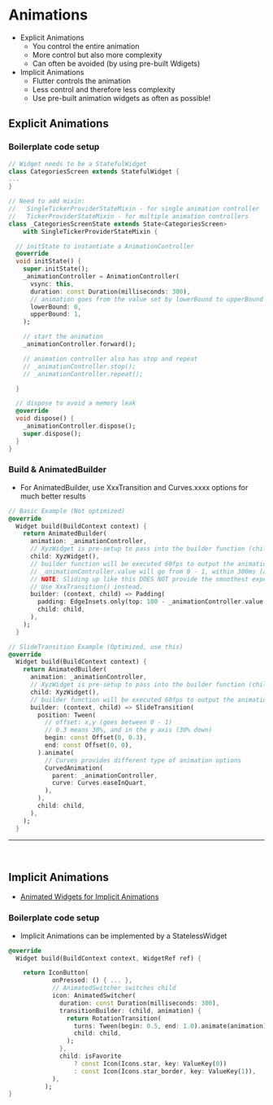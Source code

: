 # Animations
- Explicit Animations
  - You control the entire animation
  - More control but also more complexity
  - Can often be avoided (by using pre-built Wdigets)
- Implicit Animations
  - Flutter controls the animation
  - Less control and therefore less complexity
  - Use pre-built animation widgets as often as possible!
 

## Explicit Animations
### Boilerplate code setup

```dart
// Widget needs to be a StatefulWidget
class CategoriesScreen extends StatefulWidget {
...
}

// Need to add mixin:
//   SingleTickerProviderStateMixin - for single animation controller
//   TickerProviderStateMixin - for multiple animation controllers
class _CategoriesScreenState extends State<CategoriesScreen>
    with SingleTickerProviderStateMixin {

  // initState to instantiate a AnimationController
  @override
  void initState() {
    super.initState();
    _animationController = AnimationController(
      vsync: this,
      duration: const Duration(milliseconds: 300),
      // animation goes from the value set by lowerBound to upperBound
      lowerBound: 0,
      upperBound: 1,
    );

    // start the animation
    _animationController.forward();

    // animation controller also has stop and repeat
    // _animationController.stop();
    // _animationController.repeat();

  }

  // dispose to avoid a memory leak
  @override
  void dispose() {
    _animationController.dispose();
    super.dispose();
  }
}
```

### Build & AnimatedBuilder
- For AnimatedBuilder, use XxxTransition and Curves.xxxx options for much better results
```dart
// Basic Example (Not optimized)
@override
  Widget build(BuildContext context) {
    return AnimatedBuilder(
      animation: _animationController,
      // XyzWidget is pre-setup to pass into the builder function (child arg)
      child: XyzWidget(),
      // builder function will be executed 60fps to output the animations
      // _animationController.value will go from 0 - 1, within 300ms (as we setup)
      // NOTE: Sliding up like this DOES NOT provide the smoothest experience
      // Use XxxTransition() instead.
      builder: (context, child) => Padding(
        padding: EdgeInsets.only(top: 100 - _animationController.value * 100),
        child: child,
      ),
    );
  }

// SlideTransition Example (Optimized, use this)
@override
  Widget build(BuildContext context) {
    return AnimatedBuilder(
      animation: _animationController,
      // XyzWidget is pre-setup to pass into the builder function (child arg)
      child: XyzWidget(),
      // builder function will be executed 60fps to output the animations
      builder: (context, child) => SlideTransition(
        position: Tween(
          // offset: x,y (goes between 0 - 1)
          // 0.3 means 30%, and in the y axis (30% down)
          begin: const Offset(0, 0.3),
          end: const Offset(0, 0),
        ).animate(
          // Curves provides different type of animation options
          CurvedAnimation(
            parent: _animationController,
            curve: Curves.easeInQuart,
          ),
        ),
        child: child,
      ),
    );
  }
```

<hr>
<br>

## Implicit Animations
- [Animated Widgets for Implicit Animations](https://docs.flutter.dev/ui/widgets/animation)

### Boilerplate code setup
- Implicit Animations can be implemented by a StatelessWidget
```dart
@override
  Widget build(BuildContext context, WidgetRef ref) {

    return IconButton(
            onPressed: () { ... },
            // AnimatedSwitcher switches child
            icon: AnimatedSwitcher(
              duration: const Duration(milliseconds: 300),
              transitionBuilder: (child, animation) {
                return RotationTransition(
                  turns: Tween(begin: 0.5, end: 1.0).animate(animation),
                  child: child,
                );
              },
              child: isFavorite
                  ? const Icon(Icons.star, key: ValueKey(0))
                  : const Icon(Icons.star_border, key: ValueKey(1)),
            ),
          );
}
```

